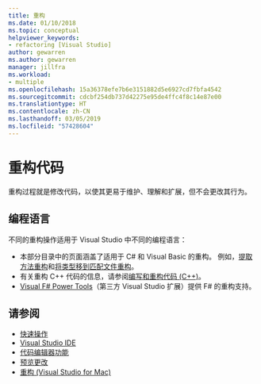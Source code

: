 ```yaml
---
title: 重构
ms.date: 01/10/2018
ms.topic: conceptual
helpviewer_keywords:
- refactoring [Visual Studio]
author: gewarren
ms.author: gewarren
manager: jillfra
ms.workload:
- multiple
ms.openlocfilehash: 15a36378efe7b6e3151882d5e6927cd7fbfa4542
ms.sourcegitcommit: cdcbf254db737d42275e95de4ffc4f8c14e87e00
ms.translationtype: HT
ms.contentlocale: zh-CN
ms.lasthandoff: 03/05/2019
ms.locfileid: "57428604"
---
```

# <a name="refactor-code"></a>重构代码

重构过程就是修改代码，以使其更易于维护、理解和扩展，但不会更改其行为。

## <a name="programming-languages"></a>编程语言

不同的重构操作适用于 Visual Studio 中不同的编程语言：

- 本部分目录中的页面涵盖了适用于 C# 和 Visual Basic 的重构。 例如，[提取方法重构](reference/extract-method.md)和[将类型移到匹配文件重构](reference/move-type-to-matching-file.md)。
- 有关重构 C++ 代码的信息，请参阅[编写和重构代码 (C++)](/cpp/ide/writing-and-refactoring-code-cpp)。
- [Visual F# Power Tools](https://marketplace.visualstudio.com/items?itemName=FSharpSoftwareFoundation.VisualFPowerTools)（第三方 Visual Studio 扩展）提供 F# 的重构支持。

## <a name="see-also"></a>请参阅

- [快速操作](../ide/quick-actions.md)
- [Visual Studio IDE](../get-started/visual-studio-ide.md)
- [代码编辑器功能](../ide/writing-code-in-the-code-and-text-editor.md)
- [预览更改](../ide/preview-changes.md)
- [重构 (Visual Studio for Mac)](/visualstudio/mac/refactoring)
